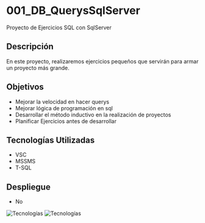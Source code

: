 # 001_DB_QuerysSqlServer
Proyecto de Ejercicios SQL con SqlServer
## Descripción
En este proyecto, realizaremos ejercicios pequeños que servirán para armar un proyecto más grande.

## Objetivos
- Mejorar la velocidad en hacer querys
- Mejorar lógica de programación en sql
- Desarrollar el método inductivo en la realización de proyectos
- Planificar Ejercicios antes de desarrollar

## Tecnologías Utilizadas
- VSC
- MSSMS
- T-SQL

## Despliegue
- No


![Tecnologías](https://ipappg.edu.pe/blog/wp-content/uploads/2022/05/mssqlserver.png)
![Tecnologías](https://substackcdn.com/image/fetch/w_1456,c_limit,f_webp,q_auto:good,fl_lossy/https%3A%2F%2Fsubstack-post-media.s3.amazonaws.com%2Fpublic%2Fimages%2F6a563e6f-db16-4e98-8713-d930b43b71b3_1536x1536.gif)

